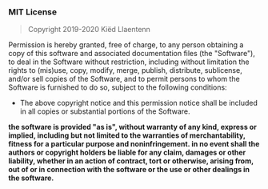 ### MIT License

> Copyright 2019-2020 Kiëd Llaentenn

Permission is hereby granted, free of charge, to any person obtaining a copy of this
software and associated documentation files (the "Software"), to deal in the Software
without restriction, including without limitation the rights to (mis)use, copy, modify,
merge, publish, distribute, sublicense, and/or sell copies of the Software, and to
permit persons to whom the Software is furnished to do so, subject to the following
conditions:

- The above copyright notice and this permission notice shall be included in all
copies or substantial portions of the Software.

**the software is provided "as is", without warranty of any kind, express or implied, 
including but not limited to the warranties of merchantability, fitness for a 
particular purpose and noninfringement. in no event shall the authors or copyright
holders be liable for any claim, damages or other liability, whether in an action of
contract, tort or otherwise, arising from, out of or in connection with the software
or the use or other dealings in the software.**
